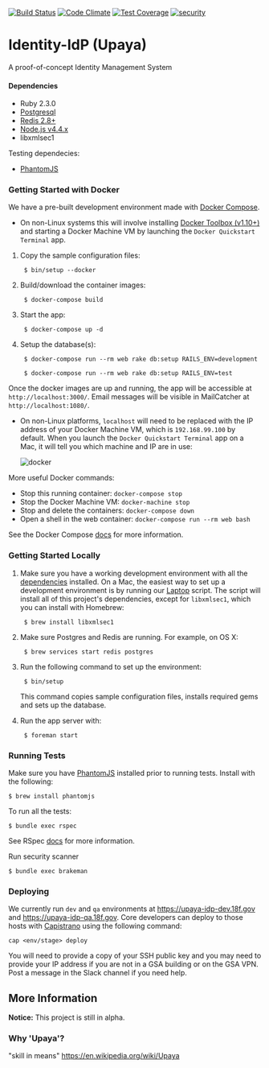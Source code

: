 [![Build Status](https://travis-ci.org/18F/identity-idp.svg?branch=master)](https://travis-ci.org/18F/identity-idp)
[![Code Climate](https://codeclimate.com/github/18F/identity-idp/badges/gpa.svg)](https://codeclimate.com/github/18F/identity-idp)
[![Test Coverage](https://codeclimate.com/github/18F/identity-idp/badges/coverage.svg)](https://codeclimate.com/github/18F/identity-idp/coverage)
[![security](https://hakiri.io/github/18F/identity-idp/master.svg)](https://hakiri.io/github/18F/identity-idp/master)

# Identity-IdP (Upaya)
A proof-of-concept Identity Management System

#### Dependencies

- Ruby 2.3.0
- [Postgresql](http://www.postgresql.org/download/)
- [Redis 2.8+](http://redis.io/)
- [Node.js v4.4.x](https://nodejs.org)
- libxmlsec1

Testing dependecies:
 - [PhantomJS](http://phantomjs.org)

### Getting Started with Docker

We have a pre-built development environment made with [Docker Compose].
  * On non-Linux systems this will involve installing [Docker
    Toolbox (v1.10+)](https://www.docker.com/products/docker-toolbox) and
    starting a Docker Machine VM by launching the `Docker Quickstart Terminal`
    app.

1. Copy the sample configuration files:

        $ bin/setup --docker

1. Build/download the container images:

        $ docker-compose build

1. Start the app:

        $ docker-compose up -d

1. Setup the database(s):

        $ docker-compose run --rm web rake db:setup RAILS_ENV=development

        $ docker-compose run --rm web rake db:setup RAILS_ENV=test

Once the docker images are up and running, the app will be accessible
at `http://localhost:3000/`.  Email messages will be visible in MailCatcher
at `http://localhost:1080/`.
  * On non-Linux platforms, `localhost` will need to be replaced with the
    IP address of your Docker Machine VM, which is `192.168.99.100` by default.
    When you launch the `Docker Quickstart Terminal` app on a Mac, it will tell
    you which machine and IP are in use:

    ![docker](http://cl.ly/1Q0Q1H1i3J3c/download/Screen%20Shot%202016-04-27%20at%202.03.32%20PM.png)


More useful Docker commands:

* Stop this running container: `docker-compose stop`
* Stop the Docker Machine VM: `docker-machine stop`
* Stop and delete the containers: `docker-compose down`
* Open a shell in the web container: `docker-compose run --rm web bash`

See the Docker Compose [docs](https://docs.docker.com/compose/install/) for
more information.

[Docker Compose]: (https://docs.docker.com/compose/install/)

### Getting Started Locally

1. Make sure you have a working development environment with all the
[dependencies](#dependencies) installed. On a Mac, the easiest way
to set up a development environment is by running our [Laptop]
script. The script will install all of this project's dependencies,
except for `libxmlsec1`, which you can install with Homebrew:

        $ brew install libxmlsec1

1. Make sure Postgres and Redis are running. For example, on OS X:

        $ brew services start redis postgres

1. Run the following command to set up the environment:

        $ bin/setup

   This command copies sample configuration files, installs required gems
   and sets up the database.

1. Run the app server with:

        $ foreman start

[Laptop]: https://github.com/18F/laptop

### Running Tests

Make sure you have [PhantomJS](http://phantomjs.org) installed prior to running tests. Install with the following:

    $ brew install phantomjs

To run all the tests:

    $ bundle exec rspec

See RSpec [docs](https://relishapp.com/rspec/rspec-core/docs/command-line) for
more information. 

Run security scanner

    $ bundle exec brakeman

### Deploying

We currently run `dev` and `qa` environments at https://upaya-idp-dev.18f.gov
and https://upaya-idp-qa.18f.gov. Core developers can deploy to those hosts
with [Capistrano](http://capistranorb.com) using the following command:

```
cap <env/stage> deploy
```

You will need to provide a copy of your SSH public key and you may need to
provide your IP address if you are not in a GSA building or on the GSA VPN.
Post a message in the Slack channel if you need help.

## More Information

**Notice:** This project is still in alpha.

### Why 'Upaya'?

"skill in means" https://en.wikipedia.org/wiki/Upaya
